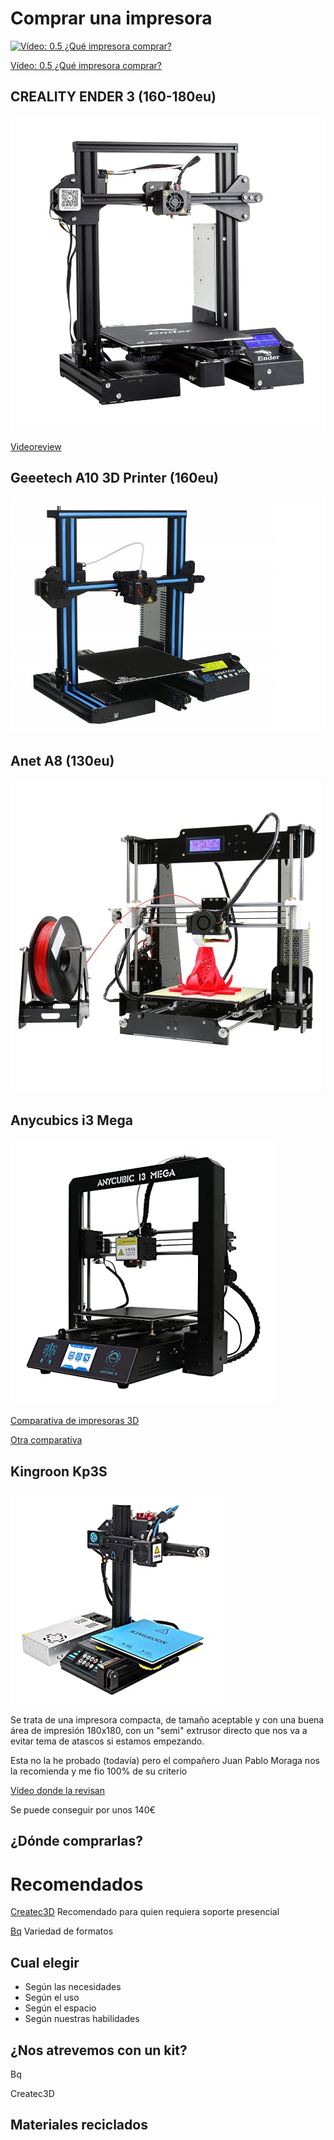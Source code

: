 # Comprar una impresora

[![Vídeo: 0.5 ¿Qué impresora comprar?](https://img.youtube.com/vi/AFRegfBQCF0/0.jpg)](https://youtu.be/AFRegfBQCF0)


[Vídeo: 0.5 ¿Qué impresora comprar?](https://youtu.be/AFRegfBQCF0)


## CREALITY ENDER 3 (160-180eu) 

![Ender 3](./images/Ender3.jpg)

[Videoreview](https://www.youtube.com/watch?v=6LQl-UUEVO8)

## Geeetech A10 3D Printer (160eu)

![A10](./images/Geeetech-A10.jpg)

## Anet A8 (130eu)

![Anet a8](./images/20180109121635_60388.webp)


## Anycubics i3 Mega

![anycubics](./images/Anycubics_i3_Mega.jpg)

[Comparativa de impresoras 3D](http://comohacer.eu/comparativa-impresoras-3d/#Comparativa_de_impresoras_3D)

[Otra comparativa](http://buenosybaratos.es/electronica/impresora-3d/las-mejores-impresoras-3d/)


## Kingroon Kp3S

![kingoogKp3S](./images/kingoogKp3S.jpg)

Se trata de una impresora compacta, de tamaño aceptable y con una buena área de impresión 180x180, con un "semi" extrusor directo que nos va a evitar tema de atascos si estamos empezando.

Esta no la he probado (todavía) pero el compañero Juan Pablo Moraga nos la recomienda y me fío 100% de su criterio

[Vídeo donde la revisan](https://www.youtube.com/watch?v=4lRdFfXaNj8)

Se puede conseguir por unos 140€

## ¿Dónde comprarlas?

# Recomendados

[Createc3D](https://createc3d.com/shop/es/19-kit-impresoras-3d) Recomendado para quien requiera soporte presencial

[Bq](https://store.bq.com/es/mundo-3d/impresion-3-d/) Variedad de formatos

## Cual elegir

* Según las necesidades
* Según el uso
* Según el espacio
* Según nuestras habilidades

## ¿Nos atrevemos con un kit?

Bq

Createc3D

## Materiales reciclados
